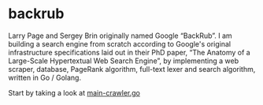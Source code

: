 # backrub
Larry Page and Sergey Brin originally named Google “BackRub”. I am building a search engine from scratch according to Google's original infrastructure specifications laid out in their PhD paper, “The Anatomy of a Large-Scale Hypertextual Web Search Engine”, by implementing a web scraper, database, PageRank algorithm, full-text lexer and search algorithm, written in Go / Golang.

Start by taking a look at [main-crawler.go](https://github.com/zachblume/backrub/blob/main/main-crawler.go)
